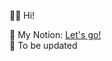 👋🏻 Hi!

🌟 My Notion: [Let's go!](https://www.notion.so/Wooju-s-Universe-b32a2a63a2874d5c982c6422c55955da)\
🌟 To be updated

<!---
yjecho/yjecho is a ✨ special ✨ repository because its `README.md` (this file) appears on your GitHub profile.
You can click the Preview link to take a look at your changes.
--->
